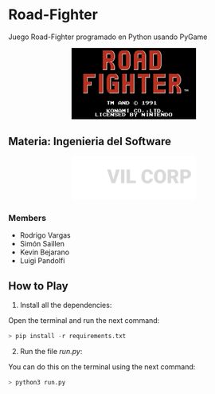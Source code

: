 # Road-Fighter

Juego Road-Fighter programado en Python usando PyGame

<div id = "photo" align = "center">
    <img src="images/road_fighter_title.png" width="250px"/>
</div>

## Materia: Ingenieria del Software

<div id="photo_2" align = "center">
    <img src="images/evil_corp_logo.png" width="250px"/>
</div>

### Members

- Rodrigo Vargas
- Simón Saillen
- Kevin Bejarano
- Luigi Pandolfi

## How to Play

1. Install all the dependencies:

Open the terminal and run the next command:

```python
> pip install -r requirements.txt
```

2. Run the file *run.py*:

You can do this on the terminal using the next command:

```python
> python3 run.py
```
